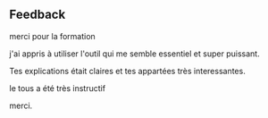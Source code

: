 ## Feedback
merci  pour la formation 

j'ai appris à utiliser l'outil qui me semble essentiel et super puissant.

Tes explications était claires et tes appartées très interessantes.

le tous a été très instructif

merci.
